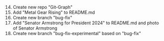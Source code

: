 14. Create new repo "Git-Graph"
13. Add "Metal Gear Rising" to README.md
12. Create new branch "bug-fix"
11. Add "Senator Armstrong for President 2024" to README.md and photo of Senator Armstrong
9. Create new branch "bug-fix-experimental" based on "bug-fix"